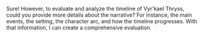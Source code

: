 Sure! However, to evaluate and analyze the timeline of Vyr'kael Thryss, could you provide more details about the narrative? For instance, the main events, the setting, the character arc, and how the timeline progresses. With that information, I can create a comprehensive evaluation.